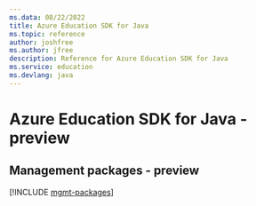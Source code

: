 ```yaml
---
ms.data: 08/22/2022
title: Azure Education SDK for Java
ms.topic: reference
author: joshfree
ms.author: jfree
description: Reference for Azure Education SDK for Java
ms.service: education
ms.devlang: java
---
```

# Azure Education SDK for Java - preview

## Management packages - preview
[!INCLUDE [mgmt-packages](education-mgmt-index.md)]